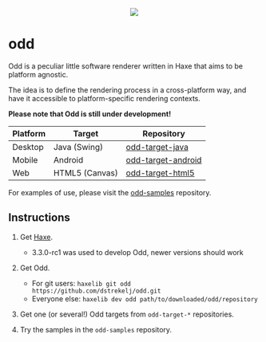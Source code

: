 <p align="center"><img src="https://thumbs.gfycat.com/DescriptiveIdolizedGuernseycow-size_restricted.gif"/></p>

# odd

Odd is a peculiar little software renderer written in Haxe that aims to be platform agnostic.

The idea is to define the rendering process in a cross-platform way, and have it accessible to platform-specific rendering contexts.

**Please note that Odd is still under development!**

| Platform | Target         | Repository                                                            | 
| -------- | -------------- | --------------------------------------------------------------------- |
| Desktop  | Java (Swing)   | [odd-target-java](https://github.com/dstrekelj/odd-target-java)       |
| Mobile   | Android        | [odd-target-android](https://github.com/dstrekelj/odd-target-android) |
| Web      | HTML5 (Canvas) | [odd-target-html5](https://github.com/dstrekelj/odd-target-html5)     |

For examples of use, please visit the [odd-samples](https://github.com/dstrekelj/odd-samples) repository.

## Instructions

1. Get [Haxe](http://haxe.org/download/).

    * 3.3.0-rc1 was used to develop Odd, newer versions should work

2. Get Odd.

    * For git users: `haxelib git odd https://github.com/dstrekelj/odd.git`
    * Everyone else: `haxelib dev odd path/to/downloaded/odd/repository`

3. Get one (or several!) Odd targets from `odd-target-*` repositories.

4. Try the samples in the `odd-samples` repository.
